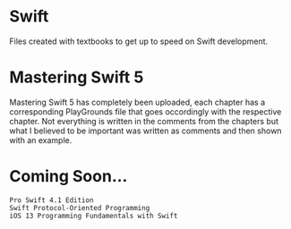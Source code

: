 # Swift
Files created with textbooks to get up to speed on Swift development.

# Mastering Swift 5
Mastering Swift 5 has completely been uploaded, each chapter has a corresponding PlayGrounds file that goes occordingly with the respective chapter. Not everything is written in the comments from the chapters but what I believed to be important was written as comments and then shown with an example.

# Coming Soon...
    Pro Swift 4.1 Edition
    Swift Protocol-Oriented Programming
    iOS 13 Programming Fundamentals with Swift
